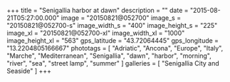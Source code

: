 +++
title = "Senigallia harbor at dawn"
description = ""
date = "2015-08-21T05:27:00.000"
image = "20150821@052700"
image_s = "20150821@052700-s"
image_width_s = "400"
image_height_s = "225"
image_xl = "20150821@052700-xl"
image_width_xl = "1000"
image_height_xl = "563"
gps_latitude = "43.72064445"
gps_longitude = "13.2204805166667"
phototags = [ "Adriatic", "Ancona", "Europe", "Italy", "Marche", "Mediterranean", "Senigallia", "dawn", "harbor", "morning", "river", "sea", "street lamp", "summer" ]
galleries = [ "Senigallia City and Seaside" ]
+++
